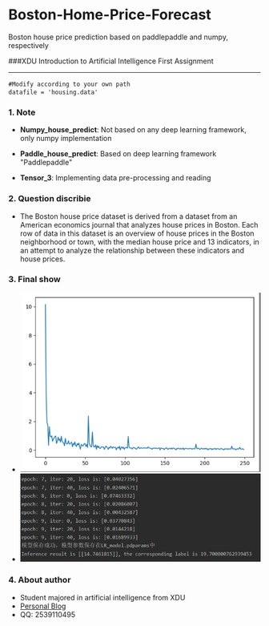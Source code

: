 # Boston-Home-Price-Forecast
Boston house price prediction based on paddlepaddle and numpy, respectively


###XDU Introduction to Artificial Intelligence First Assignment
***
```
#Modify according to your own path
datafile = 'housing.data'
```
### **1. Note**
- **Numpy_house_predict**:
Not based on any deep learning framework, only numpy implementation

- **Paddle_house_predict**:
Based on deep learning framework "Paddlepaddle"

- **Tensor_3**:
Implementing data pre-processing and reading


### **2. Question discribie**
- The Boston house price dataset is derived from a dataset from an American economics journal that analyzes house prices in Boston. Each row of data in this dataset is an overview of house prices in the Boston neighborhood or town, with the median house price and 13 indicators, in an attempt to analyze the relationship between these indicators and house prices.

### **3. Final show**
- ![final result](./Image/Loss.png)
- ![show](./Image/result.png)

### **4. About author**
- Student majored in artificial intelligence from XDU
- [Personal Blog](https://blog.csdn.net/qq_49392169)
- QQ: 2539110495